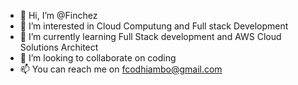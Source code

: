 - 👋 Hi, I’m @Finchez
- 👀 I’m interested in Cloud Computung and Full stack Development
- 🌱 I’m currently learning Full Stack development and AWS Cloud Solutions Architect
- 💞️ I’m looking to collaborate on coding
- 📫 You can reach me on fcodhiambo@gmail.com

<!---
Finchez/Finchez is a ✨ special ✨ repository because its `README.md` (this file) appears on your GitHub profile.
You can click the Preview link to take a look at your changes.
--->
